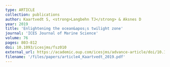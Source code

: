 ```yaml
---
type: ARTICLE
collection: publications
author: Kaartvedt S, <strong>Langbehn TJ</strong> & Aksnes D
year: 2019
title: 'Enlightening the ocean&apos;s twilight zone'
journal: 'ICES Journal of Marine Science'
volume: 76
pages: 803-812
doi: 10.1093/icesjms/fsz010
external_url: https://academic.oup.com/icesjms/advance-article/doi/10.1093/icesjms/fsz010/5306603
filename: '/files/papers/article4_Kaartvedt_2019.pdf'
---
```

